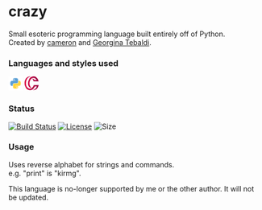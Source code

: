 # crazy
Small esoteric programming language built entirely off of Python.<br>
Created by [cameron](vulture001.github.io) and [Georgina Tebaldi](https://www.youtube.com/channel/UCJ-YgYdbkyCeBzcTztwedkQ).

### Languages and styles used
<p>
    <A href="https://en.wikipedia.org/wiki/Lua"><img height="28" width="28" src="https://raw.githubusercontent.com/edent/SuperTinyIcons/master/images/svg/python.svg" /></a>
    <A href="https://esolangs.org/wiki/Crazy"><img height="28" width="28" src="cz logo.png" /></a>
</p>

### Status
<p>
    <a href="https://github.com/vulture001/robber/blob/master/client.lua"><img src="https://img.shields.io/badge/build-passing-brightgreen" alt="Build Status"></a>
    <a href="https://github.com/vulture001/crazy/blob/master/LICENSE"><img src="https://img.shields.io/github/license/vulture001/crazy" alt="License"></a>
    <img src="https://img.shields.io/github/repo-size/vulture001/crazy" alt="Size">
</p>

### Usage
Uses reverse alphabet for strings and commands.<br>
e.g. "print" is "kirmg".

This language is no-longer supported by me or the other author. It will not be updated.
